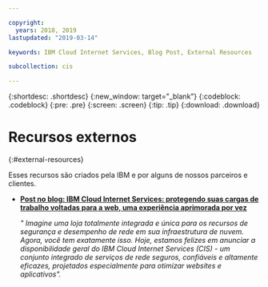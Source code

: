 ```yaml
---

copyright:
  years: 2018, 2019
lastupdated: "2019-03-14"

keywords: IBM Cloud Internet Services, Blog Post, External Resources

subcollection: cis

---
```


{:shortdesc: .shortdesc}
{:new_window: target="_blank"}
{:codeblock: .codeblock}
{:pre: .pre}
{:screen: .screen}
{:tip: .tip}
{:download: .download}

# Recursos externos
{:#external-resources}

Esses recursos são criados pela IBM e por alguns de nossos parceiros e clientes.

* [**Post no blog: IBM Cloud Internet Services: protegendo suas cargas de trabalho voltadas para a web, uma experiência aprimorada por vez**](https://www.ibm.com/blogs/bluemix/2018/05/ibm-cloud-internet-services-ga/)
      
   *" Imagine uma loja totalmente integrada e única para os recursos de segurança e desempenho de rede em sua infraestrutura de nuvem. Agora, você tem exatamente isso. Hoje, estamos felizes em anunciar a disponibilidade geral do IBM Cloud Internet Services (CIS) - um conjunto integrado de serviços de rede seguros, confiáveis e altamente eficazes, projetados especialmente para otimizar websites e aplicativos".*


